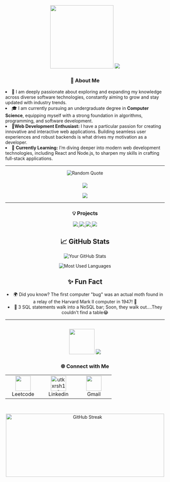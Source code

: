 <h2 align="center">
<img src="https://media.giphy.com/media/LMcB8XospGZO8UQq87/giphy.gif" width="200px"/>

  
   <img src="https://readme-typing-svg.demolab.com/?lines=Hello,+World!+👋;I+am+Utkarsh...;A+Full+Stack+Developer;Always+Learning+New+Things...&font=Fira%20Code&center=true&width=500&height=105&color=FF5733&vCenter=true&size=26" />
</h2>


<h3 align="center"> 🚀 About Me</h3>
<li>👀 I am deeply passionate about exploring and expanding my knowledge across diverse software technologies, constantly aiming to grow and stay updated with industry trends.</li>
<li>🎓 I am currently pursuing an undergraduate degree in <strong>Computer Science</strong>, equipping myself with a strong foundation in algorithms, programming, and software development.    </li>
<li>🌟<strong>Web Development Enthusiast:</strong> I have a particular passion for creating innovative and interactive web applications. Building seamless user experiences and robust       backends is what drives my motivation as a developer. </li>
<li>🌱 <strong>Currently Learning:</strong> I’m diving deeper into modern web development technologies, including React and Node.js, to sharpen my skills in crafting full-stack applications. </li>

----
<p align="center">
  <img src="https://quotes-github-readme.vercel.app/api?type=horizontal&theme=tokyonight" alt="Random Quote"/>
</p>



<h3 align="center"> <img src="https://readme-typing-svg.demolab.com/?lines=Tech+Stack+🛠️...&font=Fira%20Code&center=true&width=500&height=25&color=9b5de5&vCenter=true&pause=200&size=24&speed=80" /></h3>

 <p align="center">
  <img src="https://skillicons.dev/icons?i=java,html,css,js,react,nodejs,expressjs,mongodb,mysql,firebase,appwrite,tailwind,docker,postman,latex" />
</p>

---

<h3 align="center"> 💡 Projects</h3>
<p align="center">
  <a href="https://github.com/utkxrsh13/TRUbot">
    <img src="https://github-readme-stats.vercel.app/api/pin/?username=utkxrsh13&repo=TRUbot&theme=radical" />
  </a>
  <a href="https://github.com/utkxrsh13/CareerVista-Backend">
    <img src="https://github-readme-stats.vercel.app/api/pin/?username=utkxrsh13&repo=CareerVista-Backend&theme=radical" />
  </a>
  <a href="https://github.com/utkxrsh13/Text_to_Image">
    <img src="https://github-readme-stats.vercel.app/api/pin/?username=utkxrsh13&repo=Text_to_Image&theme=radical" />
  </a>
  <a href="https://github.com/utkxrsh13/techNova-Static">
    <img src="https://github-readme-stats.vercel.app/api/pin/?username=utkxrsh13&repo=techNova-Static&theme=radical" />
  </a>
</p>



<h2 align="center">📈 GitHub Stats</h2>

<p align="center">
  <img src="https://github-readme-stats.vercel.app/api?username=utkxrsh13&show_icons=true&hide_title=true&count_private=true&theme=tokyonight&layout=compact&hide=stars" alt="Your GitHub Stats"/>
</p>
<p align="center">
  <img src="https://github-readme-stats.vercel.app/api/top-langs/?username=utkxrsh13&layout=compact&theme=tokyonight" alt="Most Used Languages"/>
</p>



<!-- <hr style="border: 1px solid #ccc;"> -->

<h2 align="center">✨ Fun Fact</h2>
<li align="center">
  🌍 Did you know? The first computer "bug" was an actual moth found in a relay of the Harvard Mark II computer in 1947! 🦋
</li>
<li align="center">
  🫥 3 SQL statements walk into a NoSQL bar; Soon, they walk out....They couldn't find a table😂
</li>


---

<h2 align="center"><img src="https://media.giphy.com/media/xT9IgzoKnwFNmISR8I/giphy.gif" width="80px"/> <img src="https://readme-typing-svg.demolab.com/?lines=🚀+Let's+Build+Something+Amazing+Together!...&font=Fira%20Code&center=true&width=550&height=25&color=ffea00&vCenter=true&pause=600&size=24&speed=110" />
</h2>
<!-- <p align="center">"Code is like humor. When you have to explain it, it’s bad." – Cory House</p> -->

<h3 align="center">🌐 Connect with Me </h3>
<table align="center" >
  <tr align="center">
            <td align="center" width="96">
      <a href="https://leetcode.com/u/utkxrsh13/" >
        <img align="center" src="https://raw.githubusercontent.com/rahuldkjain/github-profile-readme-generator/master/src/images/icons/Social/leet-code.svg" height="48" width="48" />
      </a>
      <br> Leetcode
    </td>
    <td align="center" width="96">
      <a href="https://www.linkedin.com/in/utkxrsh13">
        <img align="center" src="https://upload.wikimedia.org/wikipedia/commons/thumb/c/ca/LinkedIn_logo_initials.png/150px-LinkedIn_logo_initials.png" alt="utkxrsh13" height="48" width="48" />
      </a>
      <br> Linkedin
    </td>
    <td align="center" width="96">
  <a href="mailto:utkarsht0813@@gmail.com">
    <img align="center" src="https://upload.wikimedia.org/wikipedia/commons/thumb/7/7e/Gmail_icon_%282020%29.svg/120px-Gmail_icon_%282020%29.svg.png" height="48" width="48" />
  </a>
  <br> Gmail
</td>
  </tr>
</table>
</br>

<p align="center"><img align="center" width="500" height="200" src="https://github-readme-streak-stats.herokuapp.com/?user=utkxrsh13&theme=github-dark" alt="GitHub Streak" /></p>

<!--
**utkxrsh13/utkxrsh13** is a ✨ _special_ ✨ repository because its `README.md` (this file) appears on your GitHub profile.

Here are some ideas to get you started:

- 🔭 I’m currently working on ...
- 🌱 I’m currently learning ...
- 👯 I’m looking to collaborate on ...
- 🤔 I’m looking for help with ...
- 💬 Ask me about ...
- 📫 How to reach me: ...
- 😄 Pronouns: ...
- ⚡ Fun fact: ...
-->
